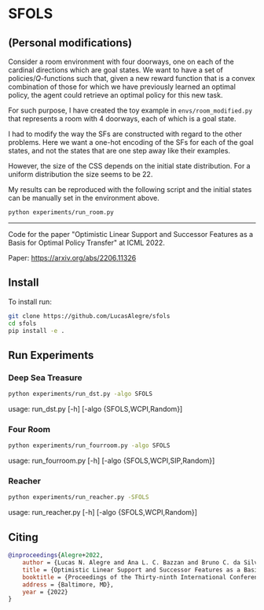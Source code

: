 # SFOLS


## (Personal modifications)
Consider a room environment with four doorways, one on each of the cardinal directions which are goal states. We want to have a set of policies/$Q$-functions such that, given a new reward function that is a convex combination of those for which we have previously learned an optimal policy, the agent could retrieve an optimal policy for this new task.  

For such purpose, I have created the toy example in ```envs/room_modified.py``` that represents a room with 4 doorways, each of which is a goal state.

I had to modify the way the SFs are constructed with regard to the other problems. Here we want a one-hot encoding of the SFs for each of the goal states, and not the states that are one step away like their examples.

However, the size of the CSS depends on the initial state distribution. For a uniform distribution the size seems to be 22.

My results can be reproduced with the following script and the initial states can be manually set in the environment above.
``` 
python experiments/run_room.py
```
_________________

Code for the paper "Optimistic Linear Support and Successor Features as a Basis for Optimal Policy Transfer" at ICML 2022.

Paper: https://arxiv.org/abs/2206.11326

## Install

To install run:
```bash
git clone https://github.com/LucasAlegre/sfols
cd sfols
pip install -e .
```

## Run Experiments

### Deep Sea Treasure
```bash
python experiments/run_dst.py -algo SFOLS
```
usage: run_dst.py [-h] [-algo {SFOLS,WCPI,Random}]

### Four Room
```bash
python experiments/run_fourroom.py -algo SFOLS
```
usage: run_fourroom.py [-h] [-algo {SFOLS,WCPI,SIP,Random}]

### Reacher
```bash
python experiments/run_reacher.py -SFOLS    
```
usage: run_reacher.py [-h] [-algo {SFOLS,WCPI,Random}]

## Citing

```bibtex
@inproceedings{Alegre+2022,
    author = {Lucas N. Alegre and Ana L. C. Bazzan and Bruno C. da Silva},
    title = {Optimistic Linear Support and Successor Features as a Basis for Optimal Policy Transfer},
    booktitle = {Proceedings of the Thirty-ninth International Conference on Machine Learning},
    address = {Baltimore, MD},
    year = {2022}
}
```
